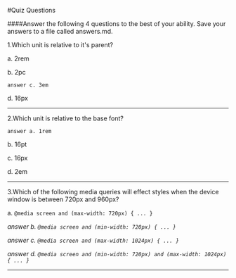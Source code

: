 #Quiz Questions

####Answer the following 4 questions to the best of your ability. Save your answers to a file called answers.md.

1.Which unit is relative to it's parent?

a. 2rem

b. 2pc

`answer c. 3em`

d. 16px

---

2.Which unit is relative to the base font?

`answer a. 1rem`

b. 16pt

c. 16px

d. 2em

---

3.Which of the following media queries will effect styles when the device window is between 720px and 960px?

a. ```@media screen and (max-width: 720px) { ... }```

*answer b. ```@media screen and (min-width: 720px) { ... }```*

*answer c. ```@media screen and (max-width: 1024px) { ... }```*

*answer d. ```@media screen and (min-width: 720px) and (max-width: 1024px) { ... }```*

---
